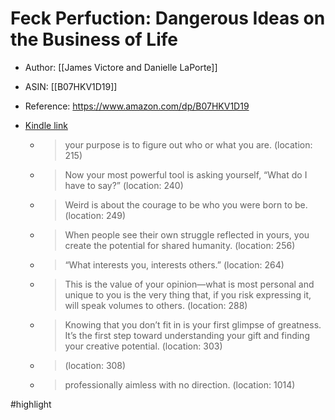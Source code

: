 # Feck Perfuction: Dangerous Ideas on the Business of Life

* Author: [[James Victore and Danielle LaPorte]]
* ASIN: [[B07HKV1D19]]
* Reference: https://www.amazon.com/dp/B07HKV1D19
* [Kindle link](kindle://book?action=open&asin=B07HKV1D19)


  - > your purpose is to figure out who or what you are. (location: 215)


  - > Now your most powerful tool is asking yourself, “What do I have to say?” (location: 240)


  - > Weird is about the courage to be who you were born to be. (location: 249)


  - > When people see their own struggle reflected in yours, you create the potential for shared humanity. (location: 256)


  - > “What interests you, interests others.” (location: 264)


  - > This is the value of your opinion—what is most personal and unique to you is the very thing that, if you risk expressing it, will speak volumes to others. (location: 288)


  - > Knowing that you don’t fit in is your first glimpse of greatness. It’s the first step toward understanding your gift and finding your creative potential. (location: 303)


  - >  (location: 308)


  - > professionally aimless with no direction. (location: 1014)


#highlight